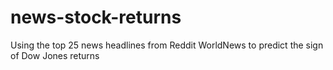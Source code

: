# news-stock-returns
Using the top 25 news headlines from Reddit WorldNews to predict the sign of Dow Jones returns
